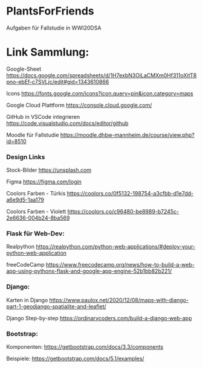 # PlantsForFriends
Aufgaben für Fallstudie in WWI20DSA



# Link Sammlung:
Google-Sheet
https://docs.google.com/spreadsheets/d/1H7exbN3OiLaCMXm0Hf311oXitT8pno-ebEf-c7SVLjc/edit#gid=1343610866

Icons
https://fonts.google.com/icons?icon.query=pin&icon.category=maps

Google Cloud Plattform
https://console.cloud.google.com/

GitHub in VSCode integrieren
https://code.visualstudio.com/docs/editor/github

Moodle für Fallstudie
https://moodle.dhbw-mannheim.de/course/view.php?id=8510

### Design Links
Stock-Bilder
https://unsplash.com

Figma
https://figma.com/login

Coolors Farben - Türkis
https://coolors.co/0f5132-198754-a3cfbb-d1e7dd-a6e9d5-1aa179

Coolors Farben - Violett
https://coolors.co/c96480-be8989-b7245c-2e6636-004b24-8ba569

### Flask für Web-Dev:
Realpython
https://realpython.com/python-web-applications/#deploy-your-python-web-application

freeCodeCamp
https://www.freecodecamp.org/news/how-to-build-a-web-app-using-pythons-flask-and-google-app-engine-52b1bb82b221/

### Django:

Karten in Django
https://www.paulox.net/2020/12/08/maps-with-django-part-1-geodjango-spatialite-and-leaflet/

Django Step-by-step
https://ordinarycoders.com/build-a-django-web-app

### Bootstrap:

Komponenten:
https://getbootstrap.com/docs/3.3/components

Beispiele:
https://getbootstrap.com/docs/5.1/examples/
